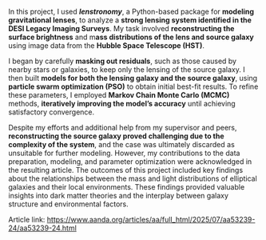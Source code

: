 In this project, I used **_lenstronomy_**, a Python-based package for **modeling gravitational lenses**, to analyze a **strong lensing system identified in the DESI Legacy Imaging Surveys**. My task involved **reconstructing the surface brightness** and m**ass distributions of the lens and source galaxy** using image data from the **Hubble Space Telescope (HST)**.

I began by carefully **masking out residuals**, such as those caused by nearby stars or galaxies, to keep only the lensing of the source galaxy. I then built **models for both the lensing galaxy and the source galaxy**, using **particle swarm optimization (PSO)** to obtain initial best-fit results. To refine these parameters, I employed **Markov Chain Monte Carlo (MCMC)** methods, **iteratively improving the model’s accuracy** until achieving satisfactory convergence. 

Despite my efforts and additional help from my supervisor and peers, **reconstructing the source galaxy proved challenging due to the complexity of the system**, and the case was ultimately discarded as unsuitable for further modeling. However, my contributions to the data preparation, modeling, and parameter optimization were acknowledged in the resulting article. The outcomes of this project included key findings about the relationships between the mass and light distributions of elliptical galaxies and their local environments. These findings provided valuable insights into dark matter theories and the interplay between galaxy structure and environmental factors. 

Article link:
https://www.aanda.org/articles/aa/full_html/2025/07/aa53239-24/aa53239-24.html
